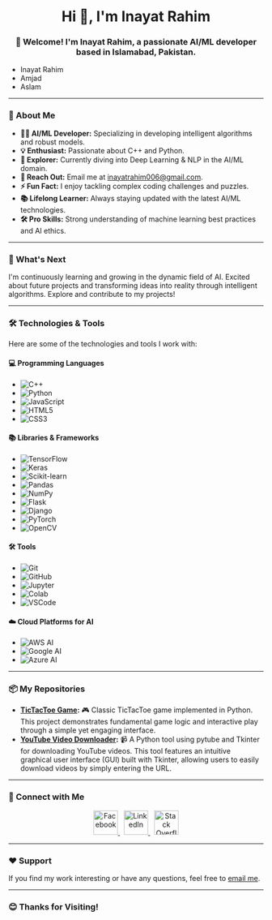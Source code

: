 <h1 align="center">Hi 👋, I'm Inayat Rahim</h1>
<h3 align="center">👋 Welcome! I'm Inayat Rahim, a passionate AI/ML developer based in Islamabad, Pakistan.</h3>

- Inayat Rahim
- Amjad
- Aslam


---

### 🚀 About Me
- **👩‍💻 AI/ML Developer:** Specializing in developing intelligent algorithms and robust models.
- **💡 Enthusiast:** Passionate about C++ and Python.
- **🌱 Explorer:** Currently diving into Deep Learning & NLP in the AI/ML domain.
- **💬 Reach Out:** Email me at inayatrahim006@gmail.com.
- **⚡ Fun Fact:** I enjoy tackling complex coding challenges and puzzles.
- **📚 Lifelong Learner:** Always staying updated with the latest AI/ML technologies.
- **🛠️ Pro Skills:** Strong understanding of machine learning best practices and AI ethics.

---

### 🌱 What's Next
I'm continuously learning and growing in the dynamic field of AI. Excited about future projects and transforming ideas into reality through intelligent algorithms. Explore and contribute to my projects!

---

### 🛠️ Technologies & Tools
Here are some of the technologies and tools I work with:

#### 💻 Programming Languages
- ![C++](https://img.shields.io/badge/C++-00599C?style=flat&logo=cplusplus&logoColor=white)
- ![Python](https://img.shields.io/badge/Python-3776AB?style=flat&logo=python&logoColor=white)
- ![JavaScript](https://img.shields.io/badge/JavaScript-F7DF1E?style=flat&logo=javascript&logoColor=black)
- ![HTML5](https://img.shields.io/badge/HTML5-E34F26?style=flat&logo=html5&logoColor=white)
- ![CSS3](https://img.shields.io/badge/CSS3-1572B6?style=flat&logo=css3&logoColor=white)

#### 📚 Libraries & Frameworks
- ![TensorFlow](https://img.shields.io/badge/TensorFlow-FF6F00?style=flat&logo=tensorflow&logoColor=white)
- ![Keras](https://img.shields.io/badge/Keras-D00000?style=flat&logo=keras&logoColor=white)
- ![Scikit-learn](https://img.shields.io/badge/Scikit--learn-F7931E?style=flat&logo=scikit-learn&logoColor=white)
- ![Pandas](https://img.shields.io/badge/Pandas-150458?style=flat&logo=pandas&logoColor=white)
- ![NumPy](https://img.shields.io/badge/NumPy-013243?style=flat&logo=numpy&logoColor=white)
- ![Flask](https://img.shields.io/badge/Flask-000000?style=flat&logo=flask&logoColor=white)
- ![Django](https://img.shields.io/badge/Django-092E20?style=flat&logo=django&logoColor=white)
- ![PyTorch](https://img.shields.io/badge/PyTorch-EE4C2C?style=flat&logo=pytorch&logoColor=white)
- ![OpenCV](https://img.shields.io/badge/OpenCV-5C3EE8?style=flat&logo=opencv&logoColor=white)

#### 🛠 Tools
- ![Git](https://img.shields.io/badge/Git-F05032?style=flat&logo=git&logoColor=white)
- ![GitHub](https://img.shields.io/badge/GitHub-181717?style=flat&logo=github&logoColor=white)
- ![Jupyter](https://img.shields.io/badge/Jupyter-F37626?style=flat&logo=jupyter&logoColor=white)
- ![Colab](https://img.shields.io/badge/Colab-F9AB00?style=flat&logo=google-colab&logoColor=white)
- ![VSCode](https://img.shields.io/badge/VS%20Code-007ACC?style=flat&logo=visual-studio-code&logoColor=white)

#### ☁️ Cloud Platforms for AI
- ![AWS AI](https://img.shields.io/badge/AWS%20AI-232F3E?style=flat&logo=amazon-aws&logoColor=white)
- ![Google AI](https://img.shields.io/badge/Google%20AI-4285F4?style=flat&logo=google&logoColor=white)
- ![Azure AI](https://img.shields.io/badge/Azure%20AI-0078D4?style=flat&logo=microsoft-azure&logoColor=white)

---

### 📦 My Repositories
- **[TicTacToe Game](https://github.com/inayatrahimdev/tictactoe-game):** 🎮 Classic TicTacToe game implemented in Python. This project demonstrates fundamental game logic and interactive play through a simple yet engaging interface.
- **[YouTube Video Downloader](https://github.com/inayatrahimdev/youtube-video-downloader):** 📹 A Python tool using pytube and Tkinter for downloading YouTube videos. This tool features an intuitive graphical user interface (GUI) built with Tkinter, allowing users to easily download videos by simply entering the URL.

---

### 🤝 Connect with Me
<p align="center">
  <a href="https://www.facebook.com/profile.php?id=100076805183920" target="_blank">
    <img src="https://upload.wikimedia.org/wikipedia/commons/6/6c/Facebook_Logo_2023.png" alt="Facebook" style="height: 3rem; width: 3rem;">
  </a> &nbsp; 
  <a href="https://www.linkedin.com/in/inayat-rahim-b0655b29b/" target="_blank">
    <img src="https://upload.wikimedia.org/wikipedia/commons/thumb/8/81/LinkedIn_icon.svg/1024px-LinkedIn_icon.svg.png" alt="LinkedIn" style="height: 3rem; width: 3rem;">
  </a> &nbsp;
  <a href="https://stackoverflow.com/users/23348995/inayat-rahim" target="_blank">
    <img src="https://upload.wikimedia.org/wikipedia/commons/thumb/e/ef/Stack_Overflow_icon.svg/1200px-Stack_Overflow_icon.svg.png" alt="Stack Overflow" style="height: 3rem; width: 3rem;">
  </a>
</p>

---

### ❤️ Support
If you find my work interesting or have any questions, feel free to [email me](mailto:inayatrahim006@gmail.com).

---

### 😊 Thanks for Visiting!

